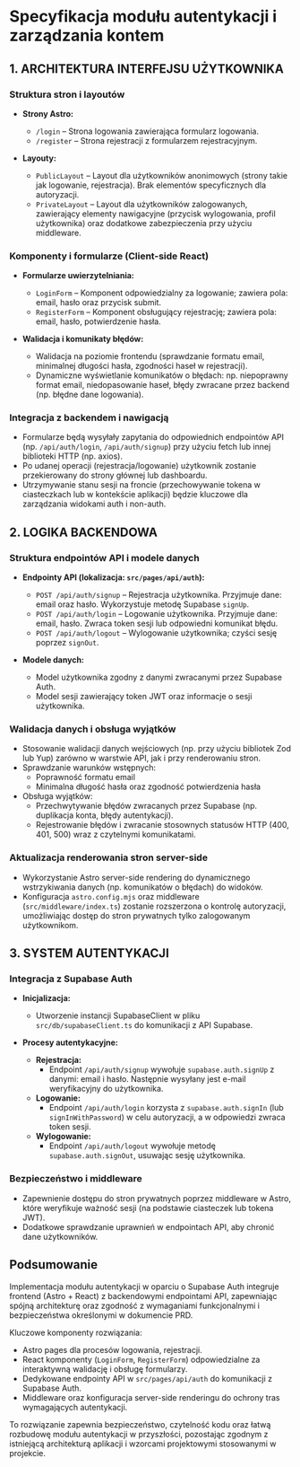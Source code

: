 # Specyfikacja modułu autentykacji i zarządzania kontem

## 1. ARCHITEKTURA INTERFEJSU UŻYTKOWNIKA

### Struktura stron i layoutów

- **Strony Astro:**

  - `/login` – Strona logowania zawierająca formularz logowania.
  - `/register` – Strona rejestracji z formularzem rejestracyjnym.

- **Layouty:**
  - `PublicLayout` – Layout dla użytkowników anonimowych (strony takie jak logowanie, rejestracja). Brak elementów specyficznych dla autoryzacji.
  - `PrivateLayout` – Layout dla użytkowników zalogowanych, zawierający elementy nawigacyjne (przycisk wylogowania, profil użytkownika) oraz dodatkowe zabezpieczenia przy użyciu middleware.

### Komponenty i formularze (Client-side React)

- **Formularze uwierzytelniania:**

  - `LoginForm` – Komponent odpowiedzialny za logowanie; zawiera pola: email, hasło oraz przycisk submit.
  - `RegisterForm` – Komponent obsługujący rejestrację; zawiera pola: email, hasło, potwierdzenie hasła.

- **Walidacja i komunikaty błędów:**
  - Walidacja na poziomie frontendu (sprawdzanie formatu email, minimalnej długości hasła, zgodności haseł w rejestracji).
  - Dynamiczne wyświetlanie komunikatów o błędach: np. niepoprawny format email, niedopasowanie haseł, błędy zwracane przez backend (np. błędne dane logowania).

### Integracja z backendem i nawigacją

- Formularze będą wysyłały zapytania do odpowiednich endpointów API (np. `/api/auth/login`, `/api/auth/signup`) przy użyciu fetch lub innej biblioteki HTTP (np. axios).
- Po udanej operacji (rejestracja/logowanie) użytkownik zostanie przekierowany do strony głównej lub dashboardu.
- Utrzymywanie stanu sesji na froncie (przechowywanie tokena w ciasteczkach lub w kontekście aplikacji) będzie kluczowe dla zarządzania widokami auth i non-auth.

## 2. LOGIKA BACKENDOWA

### Struktura endpointów API i modele danych

- **Endpointy API (lokalizacja: `src/pages/api/auth`):**

  - `POST /api/auth/signup` – Rejestracja użytkownika. Przyjmuje dane: email oraz hasło. Wykorzystuje metodę Supabase `signUp`.
  - `POST /api/auth/login` – Logowanie użytkownika. Przyjmuje dane: email, hasło. Zwraca token sesji lub odpowiedni komunikat błędu.
  - `POST /api/auth/logout` – Wylogowanie użytkownika; czyści sesję poprzez `signOut`.

- **Modele danych:**
  - Model użytkownika zgodny z danymi zwracanymi przez Supabase Auth.
  - Model sesji zawierający token JWT oraz informacje o sesji użytkownika.

### Walidacja danych i obsługa wyjątków

- Stosowanie walidacji danych wejściowych (np. przy użyciu bibliotek Zod lub Yup) zarówno w warstwie API, jak i przy renderowaniu stron.
- Sprawdzanie warunków wstępnych:
  - Poprawność formatu email
  - Minimalna długość hasła oraz zgodność potwierdzenia hasła
- Obsługa wyjątków:
  - Przechwytywanie błędów zwracanych przez Supabase (np. duplikacja konta, błędy autentykacji).
  - Rejestrowanie błędów i zwracanie stosownych statusów HTTP (400, 401, 500) wraz z czytelnymi komunikatami.

### Aktualizacja renderowania stron server-side

- Wykorzystanie Astro server-side rendering do dynamicznego wstrzykiwania danych (np. komunikatów o błędach) do widoków.
- Konfiguracja `astro.config.mjs` oraz middleware (`src/middleware/index.ts`) zostanie rozszerzona o kontrolę autoryzacji, umożliwiając dostęp do stron prywatnych tylko zalogowanym użytkownikom.

## 3. SYSTEM AUTENTYKACJI

### Integracja z Supabase Auth

- **Inicjalizacja:**

  - Utworzenie instancji SupabaseClient w pliku `src/db/supabaseClient.ts` do komunikacji z API Supabase.

- **Procesy autentykacyjne:**
  - **Rejestracja:**
    - Endpoint `/api/auth/signup` wywołuje `supabase.auth.signUp` z danymi: email i hasło. Następnie wysyłany jest e-mail weryfikacyjny do użytkownika.
  - **Logowanie:**
    - Endpoint `/api/auth/login` korzysta z `supabase.auth.signIn` (lub `signInWithPassword`) w celu autoryzacji, a w odpowiedzi zwraca token sesji.
  - **Wylogowanie:**
    - Endpoint `/api/auth/logout` wywołuje metodę `supabase.auth.signOut`, usuwając sesję użytkownika.

### Bezpieczeństwo i middleware

- Zapewnienie dostępu do stron prywatnych poprzez middleware w Astro, które weryfikuje ważność sesji (na podstawie ciasteczek lub tokena JWT).
- Dodatkowe sprawdzanie uprawnień w endpointach API, aby chronić dane użytkowników.

## Podsumowanie

Implementacja modułu autentykacji w oparciu o Supabase Auth integruje frontend (Astro + React) z backendowymi endpointami API, zapewniając spójną architekturę oraz zgodność z wymaganiami funkcjonalnymi i bezpieczeństwa określonymi w dokumencie PRD.

Kluczowe komponenty rozwiązania:

- Astro pages dla procesów logowania, rejestracji.
- React komponenty (`LoginForm`, `RegisterForm`) odpowiedzialne za interaktywną walidację i obsługę formularzy.
- Dedykowane endpointy API w `src/pages/api/auth` do komunikacji z Supabase Auth.
- Middleware oraz konfiguracja server-side renderingu do ochrony tras wymagających autentykacji.

To rozwiązanie zapewnia bezpieczeństwo, czytelność kodu oraz łatwą rozbudowę modułu autentykacji w przyszłości, pozostając zgodnym z istniejącą architekturą aplikacji i wzorcami projektowymi stosowanymi w projekcie.

